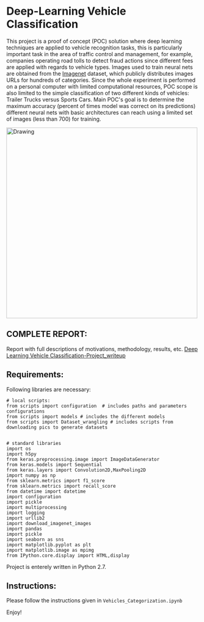 # Deep-Learning Vehicle Classification


This project is a proof of concept (POC) solution where deep learning techniques are applied to vehicle recognition tasks, this is particularly important task in the area of traffic control and management, for example, companies operating road tolls to detect fraud actions since different fees are applied with regards to vehicle types. Images used to train neural nets are obtained from the [Imagenet](http://image-net.org/) dataset, which publicly distributes images URLs for hundreds of categories. Since the whole experiment is performed on a personal computer with limited computational resources, POC scope is also limited to the simple classification of two different kinds of vehicles: Trailer Trucks versus Sports Cars. Main POC's goal is to determine the maximum accuracy (percent of times model was correct on its predictions) different neural nets with basic architectures can reach using a limited set of images (less than 700) for training.
 
<img src="images/truck_versus_car.png" alt="Drawing" style="width: 500px;">  

## COMPLETE REPORT: 
Report with full descriptions of motivations, methodology, results, etc. [Deep Learning Vehicle Classification-Project_writeup](https://github.com/kingkastle/Deep-Learning---Vehicle-Classification/blob/master/Capstone%20Project_writeup.md)


## Requirements:

Following libraries are necessary:

```
# local scripts:
from scripts import configuration  # includes paths and parameters configurations
from scripts import models # includes the different models
from scripts import Dataset_wrangling # includes scripts from downloading pics to generate datasets


# standard libraries
import os
import h5py
from keras.preprocessing.image import ImageDataGenerator
from keras.models import Sequential
from keras.layers import Convolution2D,MaxPooling2D
import numpy as np
from sklearn.metrics import f1_score
from sklearn.metrics import recall_score
from datetime import datetime
import configuration
import pickle
import multiprocessing
import logging
import urllib2
import download_imagenet_images
import pandas
import pickle
import seaborn as sns
import matplotlib.pyplot as plt
import matplotlib.image as mpimg
from IPython.core.display import HTML,display

```

Project is enterely written in Python 2.7.

## Instructions:

Please follow the instructions given in ```Vehicles_Categorization.ipynb```


Enjoy! 
